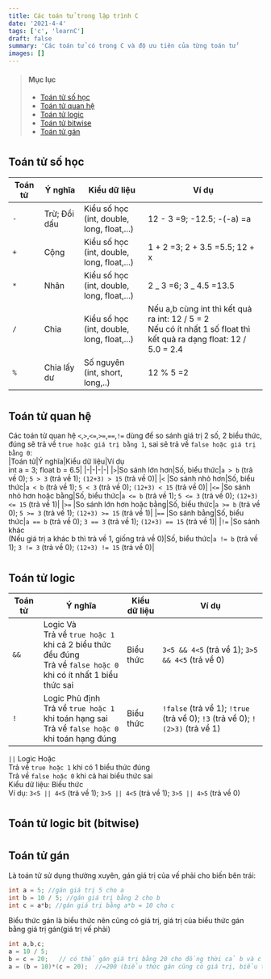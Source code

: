 ```yaml
---
title: Các toán tử trong lập trình C
date: '2021-4-4'
tags: ['c', 'learnC']
draft: false
summary: 'Các toán tử có trong C và độ ưu tiên của từng toán tử'
images: []
---
```


> #### Mục lục
>
> - [Toán tử số học](#s1)<br/>
> - [Toán tử quan hệ](#s2)<br/>
> - [Toán tử logic](#s3)<br/>
> - [Toán tử bitwise](#s4)<br/>
> - [Toán tử gán](#s5)<br/>

<h1 id="s1"></h1>

## Toán tử số học

| Toán tử | Ý nghĩa      | Kiểu dữ liệu                                     | Ví dụ                                                                                                                   |
| ------- | ------------ | ------------------------------------------------ | ----------------------------------------------------------------------------------------------------------------------- |
| `-`     | Trừ; Đổi dấu | Kiểu số học <br/> (int, double, long, float,...) | 12 - 3 =9; -12.5; -(-a) =a                                                                                              |
| `+`     | Cộng         | Kiểu số học <br/> (int, double, long, float,...) | 1 + 2 =3; 2 + 3.5 =5.5; 12 + x                                                                                          |
| `*`     | Nhân         | Kiểu số học <br/> (int, double, long, float,...) | 2 _ 3 =6; 3 _ 4.5 =13.5                                                                                                 |
| `/`     | Chia         | Kiểu số học <br/> (int, double, long, float,...) | Nếu a,b cùng int thì kết quả ra int: 12 / 5 = 2<br/>Nếu có ít nhất 1 số float thì kết quả ra dạng float: 12 / 5.0 = 2.4 |
| `%`     | Chia lấy dư  | Số nguyên<br/>(int, short, long,..)              | 12 % 5 =2                                                                                                               |

<h1 id="s2"></h1>

## Toán tử quan hệ

Các toán tử quan hệ `<`,`>`,`<=`,`>=`,`==`,`!=` dùng để so sánh giá trị 2 số, 2 biểu thức, đúng sẽ trả về `true hoặc giá trị bằng 1`, sai sẽ trả về `false hoặc giá trị bằng 0`:<br/>
|Toán tử|Ý nghĩa|Kiểu dữ liệu|Ví dụ<br/>int a = 3; float b = 6.5|
|-|-|-|-|
|`>`|So sánh lớn hơn|Số, biểu thức|`a > b` (trả về 0); `5 > 3` (trả về 1); `(12+3) > 15` (trả về 0)|
|`<` |So sánh nhỏ hơn|Số, biểu thức|`a < b` (trả về 1); `5 < 3` (trả về 0); `(12+3) < 15` (trả về 0)|
|`<=` |So sánh nhỏ hơn hoặc bằng|Số, biểu thức|`a <= b` (trả về 1); `5 <= 3` (trả về 0); `(12+3) <= 15` (trả về 1)|
|`>=` |So sánh lớn hơn hoặc bằng|Số, biểu thức|`a >= b` (trả về 0); `5 >= 3` (trả về 1); `(12+3) >= 15` (trả về 1)|
|`==` |So sánh bằng|Số, biểu thức|`a == b` (trả về 0); `3 == 3` (trả về 1); `(12+3) == 15` (trả về 1)|
|`!=` |So sánh khác<br/>(Nếu giá trị a khác b thì trả về 1, giống trả về 0)|Số, biểu thức|`a != b` (trả về 1); `3 != 3` (trả về 0); `(12+3) != 15` (trả về 0)|

<h1 id="s3"></h1>

## Toán tử logic

| Toán tử | Ý nghĩa                                                                                                                | Kiểu dữ liệu | Ví dụ                                                                         |
| ------- | ---------------------------------------------------------------------------------------------------------------------- | ------------ | ----------------------------------------------------------------------------- |
| `&&`    | Logic Và<br/>Trả về `true hoặc 1` khi cả 2 biểu thức đều đúng<br/>Trả về `false hoặc 0` khi có ít nhất 1 biểu thức sai | Biểu thức    | `3<5 && 4<5` (trả về 1); `3>5 && 4<5` (trả về 0)                              |
| `!`     | Logic Phủ định<br/>Trả về `true hoặc 1` khi toán hạng sai<br/>Trả về `false hoặc 0` khi toán hạng đúng                 | Biểu thức    | `!false` (trả về 1); `!true` (trả về 0); `!3` (trả về 0); `!(2>3)` (trả về 1) |

`||` Logic Hoặc<br/>Trả về `true hoặc 1` khi có 1 biểu thức đúng<br/>Trả về `false hoặc 0` khi cả hai biểu thức sai<br/> Kiểu dữ liệu: Biểu thức<br/>Ví dụ: `3<5 || 4<5` (trả về 1); `3>5 || 4<5` (trả về 1); `3>5 || 4>5` (trả về 0)

<h1 id="s4"></h1>

## Toán tử logic bit (bitwise)

<h1 id="s5"></h1>

## Toán tử gán

Là toán tử sử dụng thường xuyên, gán giá trị của vế phải cho biến bên trái:

```c
int a = 5; //gán giá trị 5 cho a
int b = 10 / 5; //gán giá trị bằng 2 cho b
int c = a*b; //gán giá trị bằng a*b = 10 cho c
```

Biểu thức gán là biểu thức nên cũng có giá trị, giá trị của biểu thức gán bằng giá trị gán(giá trị vế phải)

```c
int a,b,c;
a = 10 / 5;
b = c = 20;   // có thể gán giá trị bằng 20 cho đồng thời cả b và c
a = (b = 10)*(c = 20);  //=200 (biểu thức gán cũng có giá trị, biểu thức gán 10 cho b có giá trị bằng 10, biểu thức gán 20 cho c có giá trị bằng 20)
```
